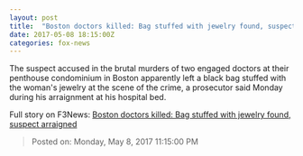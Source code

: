```yaml
---
layout: post
title:  "Boston doctors killed: Bag stuffed with jewelry found, suspect arraigned"
date: 2017-05-08 18:15:00Z
categories: fox-news
---
```


The suspect accused in the brutal murders of two engaged doctors at their penthouse condominium in Boston apparently left a black bag stuffed with the woman's jewelry at the scene of the crime, a prosecutor said Monday during his arraignment at his hospital bed.


Full story on F3News: [Boston doctors killed: Bag stuffed with jewelry found, suspect arraigned](http://www.f3nws.com/n/aBgeH)

> Posted on: Monday, May 8, 2017 11:15:00 PM
